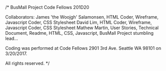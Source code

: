/*
BusMall Project
Code Fellows 201D20

Collaborators:
James 'the Woojgh' Salamonsen, HTML Coder, Wireframe, Javascript Coder, CSS Stylesheet
David Lim, HTML Coder, Wireframe, Javascript Coder, CSS Stylesheet
Mathew Martin, User Stories, Technical Document, Readme, HTML, CSS, Javascript, BusMall Project stumbling lead... 

Coding was performed at Code Fellows 2901 3rd Ave. Seattle WA 98101 on 3/20/2017.

All rights reserved.
*/
